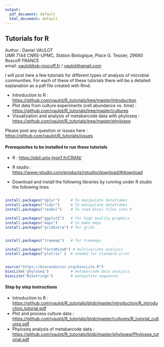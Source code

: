 ```yaml
---
output:
  pdf_document: default
  html_document: default
---
```

## Tutorials for R

Author : Daniel VAULOT  
UMR 7144 CNRS-UPMC, Station Biologique, Place G. Tessier, 29680 Roscoff FRANCE  
email: vaulot@sb-roscoff.fr / vaulot@gmail.com

I will post here a few tutorials for different types of analysis of microbial communities.  For each of these of these tutorials there will be a detailed explanation as a pdf file created with Rmd.

* Introduction to R : https://github.com/vaulot/R_tutorials/tree/master/introduction
* Plot data from culture experiments (cell abundance vs. time) : https://github.com/vaulot/R_tutorials/tree/master/cultures
* Visualization and analysis of metabarcode data with phyloseq : https://github.com/vaulot/R_tutorials/tree/master/phyloseq


Please post any question or issues here : https://github.com/vaulot/R_tutorials/issues

#### Prerequisites to be installed to run these tutorials
 
* R : https://pbil.univ-lyon1.fr/CRAN/
* R studio : https://www.rstudio.com/products/rstudio/download/#download

* Download and install the following libraries by running under R studio the following lines

```R

install.packages("dplyr")     # To manipulate dataframes
install.packages("tidyr")     # To manipulate dataframes
install.packages("readxl")    # To read Excel files into R

install.packages("ggplot2")   # for high quality graphics
install.packages("maps")      # to make maps
install.packages("gridExtra") # for grids


install.packages("treemap")   # for treemaps

install.packages("FactoMineR") # multivariate analysis
install.packages("plotrix" )  # needed for standard error


source("https://bioconductor.org/biocLite.R")
biocLite('phyloseq')          # metabarcode data analysis
biocLite("Biostrings")        # manipulate sequences
```

#### Step by step instructions

* Introduction to R : https://github.com/vaulot/R_tutorials/blob/master/introduction/R_introduction_tutorial.pdf
* Plot and process culture data : https://github.com/vaulot/R_tutorials/blob/master/cultures/R_tutorial_cultures.pdf
* Phyloseq analysis of metabarcode data : https://github.com/vaulot/R_tutorials/blob/master/phyloseq/Phyloseq_tutorial.pdf



